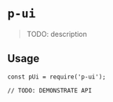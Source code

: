 # `p-ui`

> TODO: description

## Usage

```
const pUi = require('p-ui');

// TODO: DEMONSTRATE API
```

